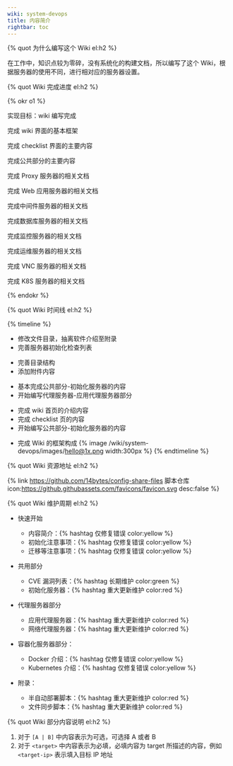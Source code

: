 ```yaml
---
wiki: system-devops
title: 内容简介
rightbar: toc
---
```


{% quot 为什么编写这个 Wiki el:h2 %}

在工作中，知识点较为零碎，没有系统化的构建文档，所以编写了这个 Wiki，根据服务器的使用不同，进行相对应的服务器设置。

{% quot Wiki 完成进度 el:h2 %}

{% okr o1 %}

实现目标：wiki 编写完成

<!-- okr kr1 percent:1 -->
完成 wiki 界面的基本框架

<!-- okr kr2 percent:1 -->
完成 checklist 界面的主要内容

<!-- okr kr3 percent:1 -->
完成公共部分的主要内容

<!-- okr kr4 status:off_track percent:0.15 -->
完成 Proxy 服务器的相关文档

<!-- okr kr5 status:unfinished -->
完成 Web 应用服务器的相关文档

<!-- okr kr6 status:unfinished -->
完成中间件服务器的相关文档

<!-- okr kr7 status:unfinished -->
完成数据库服务器的相关文档

<!-- okr kr8 status:unfinished -->
完成监控服务器的相关文档

<!-- okr kr9 status:unfinished -->
完成运维服务器的相关文档

<!-- okr krX status:unfinished -->
完成 VNC 服务器的相关文档

<!-- okr krXI status:unfinished -->
完成 K8S 服务器的相关文档

{% endokr %}

{% quot Wiki 时间线 el:h2 %}

{% timeline %}
<!-- node 2024 年 08 月 05 日 -->
- 修改文件目录，抽离软件介绍至附录
- 完善服务器初始化检查列表
<!-- node 2024 年 07 月 31 日 -->
- 完善目录结构
- 添加附件内容
<!-- node 2024 年 07 月 23 日 -->
- 基本完成公共部分-初始化服务器的内容
- 开始编写代理服务器-应用代理服务器部分
<!-- node 2024 年 07 月 20 日 -->
- 完成 wiki 首页的介绍内容
- 完成 checklist 页的内容
- 开始编写公共部分-初始化服务器的内容
<!-- node 2024 年 07 月 19 日 -->
- 完成 Wiki 的框架构成
{% image /wiki/system-devops/images/hello@1x.png width:300px %}
{% endtimeline %}

{% quot Wiki 资源地址 el:h2 %}

{% link https://github.com/14bytes/config-share-files 脚本仓库 icon:https://github.githubassets.com/favicons/favicon.svg desc:false %}

{% quot Wiki 维护周期 el:h2 %}

- 快速开始
  - 内容简介：{% hashtag 仅修复错误 color:yellow %}
  - 初始化注意事项：{% hashtag 仅修复错误 color:yellow %}
  - 迁移等注意事项：{% hashtag 仅修复错误 color:yellow %}

- 共用部分
  - CVE 漏洞列表：{% hashtag 长期维护 color:green %}
  - 初始化服务器：{% hashtag 重大更新维护 color:red %}
- 代理服务器部分
  - 应用代理服务器：{% hashtag 重大更新维护 color:red %}
  - 网络代理服务器：{% hashtag 重大更新维护 color:red %}
- 容器化服务器部分：
  - Docker 介绍：{% hashtag 仅修复错误 color:yellow %}
  - Kubernetes 介绍：{% hashtag 仅修复错误 color:yellow %}
- 附录：
  - 半自动部署脚本：{% hashtag 重大更新维护 color:red %}
  - 文件同步脚本：{% hashtag 重大更新维护 color:red %}

{% quot Wiki 部分内容说明 el:h2 %}

1. 对于 `[A | B]` 中内容表示为可选，可选择 A 或者 B
2. 对于 `<target>` 中内容表示为必填，必填内容为 target 所描述的内容，例如 `<target-ip>` 表示填入目标 IP 地址

